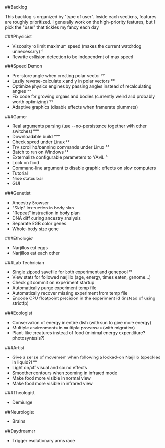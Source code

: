 ##Backlog

This backlog is organized by "type of user". Inside each sections, features are roughly prioritized.
I generally work on the high-priority features, but I pick the "user" that tickles my fancy each day.

###Physicist

* Viscosity to limit maximum speed (makes the current watchdog unnecessary) °
* Rewrite collision detection to be independent of max speed

###Speed Demon

* Pre-store angle when creating polar vector °°
* Lazily reverse-calculate x and y in polar vectors °°
* Optimize physics engines by passing angles instead of recalculating angles °°
* Fix code for growing organs and bodies (currently weird and probably worth optimizing) °°
* Adaptive graphics (disable effects when framerate plummets)

###Gamer

* Real arguments parsing (use --no-persistence together with other switches) °°°
* Downloadable build °°°
* Check speed under Linux °°
* Try scrolling/panning commands under Linux °°
* Batch to run on Windows °°
* Externalize configurable parameters to YAML °
* Lock on food
* Command-line argument to disable graphic effects on slow computers
* Tutorial
* Nice status bar
* GUI

###Genetist

* Ancestry Browser
* "Skip" instruction in body plan
* "Repeat" instruction in body plan
* DNA diff during ancestry analysis
* Separate RGB color genes
* Whole-body size gene

###Ethologist

* Narjillos eat eggs
* Narjillos eat each other

###Lab Technician

* Single zipped savefile for both experiment and genepool °°
* View stats for followed narjillo (age, energy, times eaten, genome...)
* Check git commit on experiment startup
* Automatically purge experiment temp file
* Automatically recover missing experiment from temp file
* Encode CPU floatpoint precision in the experiment id (instead of using strictfp)

###Ecologist

* Conservation of energy in entire dish (with sun to give more energy)
* Multiple environments in multiple processes (with migration)
* Plant-like creatures instead of food (minimal energy expenditure? photosyntesis?)

###Artist

* Give a sense of movement when following a locked-on Narjillo (speckles in liquid?) °°
* Light on/off visual and sound effects
* Smoother contours when zooming in infrared mode
* Make food more visible in normal view
* Make food more visible in infrared view

###Theologist

* Demiurge

##Neurologist

* Brains

##Daydreamer

* Trigger evolutionary arms race
